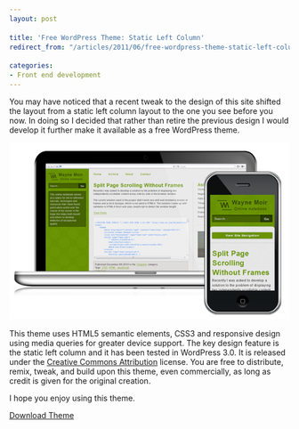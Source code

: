 ```yaml
---
layout: post

title: 'Free WordPress Theme: Static Left Column'
redirect_from: "/articles/2011/06/free-wordpress-theme-static-left-column/"

categories:
- Front end development
---
```


You may have noticed that a recent tweak to the design of this site shifted the layout from a static left column layout to the one you see before you now. In doing so I decided that rather than retire the previous design I would develop it further make it available as a free WordPress theme.

![Static Left Column Theme](/img/content/wp-static-left-column.png)

This theme uses HTML5 semantic elements, CSS3 and responsive design using media queries for greater device support. The key design feature is the static left column and it has been tested in WordPress 3.0. It is released under the [Creative Commons Attribution](http://creativecommons.org/licenses/by/3.0/) license. You are free to distribute, remix, tweak, and build upon this theme, even commercially, as long as credit is given for the original creation.

I hope you enjoy using this theme.

<a href="/demos/wp-static-left-column/wp-static-left-column.zip" class="btn">Download Theme</a>